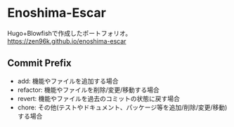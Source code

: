 # Enoshima-Escar

Hugo+Blowfishで作成したポートフォリオ。  
https://zen96k.github.io/enoshima-escar

## Commit Prefix

* add: 機能やファイルを追加する場合
* refactor: 機能やファイルを削除/変更/移動する場合
* revert: 機能やファイルを過去のコミットの状態に戻す場合
* chore: その他(テストやドキュメント、パッケージ等を追加/削除/変更/移動)する場合
